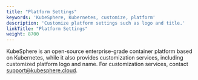 ```yaml
---
title: "Platform Settings"
keywords: 'KubeSphere, Kubernetes, customize, platform'
description: 'Customize platform settings such as logo and title.'
linkTitle: "Platform Settings"
weight: 8700
---
```


KubeSphere is an open-source enterprise-grade container platform based  on Kubernetes, while it also provides customization services, including customized platform logo and name. For customization services, contact support@kubesphere.cloud.